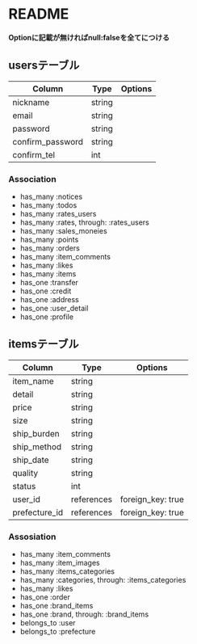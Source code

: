 # README
__Optionに記載が無ければnull:falseを全てにつける__

## usersテーブル
|Column          |Type   |Options |
|----------------|-------|--------|
|nickname        |string |        |
|email           |string |        |
|password        |string |        |
|confirm_password|string |        |
|confirm_tel     |int    |        |

### Association
- has_many :notices
- has_many :todos
- has_many :rates_users
- has_many :rates, through: :rates_users
- has_many :sales_moneies
- has_many :points
- has_many :orders
- has_many :item_comments
- has_many :likes
- has_many :items
- has_one  :transfer
- has_one  :credit
- has_one  :address
- has_one  :user_detail
- has_one  :profile

## itemsテーブル
|Column        |Type       |Options           |
|--------------|-----------|------------------|
|item_name     |string     |                  |
|detail        |string     |                  |
|price         |string     |                  |
|size          |string     |                  |
|ship_burden   |string     |                  |
|ship_method   |string     |                  |
|ship_date     |string     |                  |
|quality       |string     |                  |
|status        |int        |                  |
|user_id       |references |foreign_key: true |
|prefecture_id |references |foreign_key: true |

### Assosiation
- has_many :item_comments
- has_many :item_images
- has_many :items_categories
- has_many :categories, through: :items_categories
- has_many :likes
- has_one :order
- has_one :brand_items
- has_one :brand, through: :brand_items
- belongs_to :user
- belongs_to :prefecture
